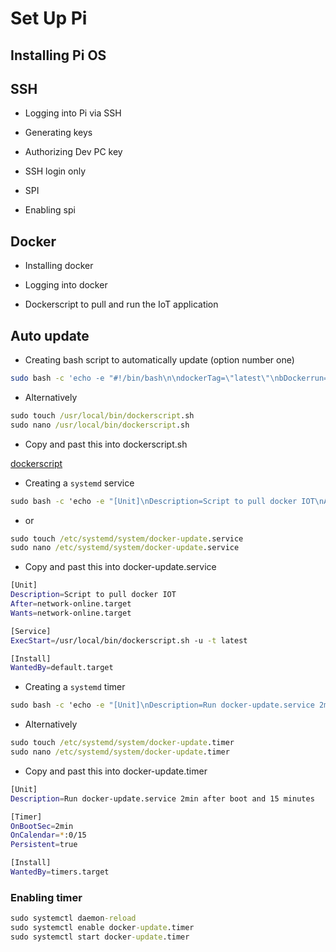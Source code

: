 # Set Up Pi

## Installing Pi OS



## SSH

* Logging into Pi via SSH



* Generating keys 



* Authorizing Dev PC key 



* SSH login only



* SPI


* Enabling spi 



## Docker

* Installing docker 



* Logging into docker 



* Dockerscript to pull and run the IoT application



## Auto update 

* Creating bash script to automatically update (option number one)

```bash
sudo bash -c 'echo -e "#!/bin/bash\n\ndockerTag=\"latest\"\nbDockerrun=0\nHelp()\n{\n   # Display Help\n   echo \"These are the functions in this script\"\n   echo\n   echo \"Syntax: scriptTemplate [-h|t|p|r]\"\n   echo \"options:\"\n   echo \"h     Print this Help.\"\n   echo \"t     Enter a tag for the monsterseppe/iot: docker.\"\n   echo \"p     Pull the docker.\"\n   echo \"r     Run the docker.\"\n   echo \"u     Update the docker\"\n   echo\n}\n\nPullDocker() {\n    echo \"Pulling docker monsterseppe/iot:\$dockerTag\"\n    docker pull monsterseppe/iot:\$dockerTag\n}\n\nCheckContainerID(){\ncontainer_id=\$(docker ps --filter \"ancestor=monsterseppe/iot:\$dockerTag\" --format \"{{.ID}}\")\n}\n\nStopDocker(){\n    if [ -n \"\$container_id\" ]; then\n        echo \"stopping container with id: \$container_id\"\n        docker stop \$container_id\n    fi\n}\n\nUpdateDocker(){\n    PullDocker\n    CheckContainerID\n    StopDocker\n}\n\nwhile getopts \":ht:pru\" option; do\n    case \$option in\n        h) # Display Help\n            Help\n            exit;;\n        t) # Option with argument\n            dockerTag=\"\$OPTARG\"\n            ;;\n        p) # PullDocker\n            PullDocker\n            ;;\n        u) #UpdateDocker\n            UpdateDocker\n            bDockerrun=1\n            ;;\n        r) #RunDocker\n            bDockerrun=1\n            ;;\n        \\?) # Invalid option\n            echo \"Error: Invalid option\"\n            exit;;\n    esac\n\ndone\n\nif [ \$bDockerrun = 1 ]; then\n    echo \"Running docker monsterseppe/iot:\$dockerTag\"\n    docker run -d --privileged --device=/dev/spidev0.0:/dev/spidev0.0 monsterseppe/iot:\$dockerTag\nfi\n" > /usr/local/bin/dockerscript.sh && chmod +x /usr/local/bin/dockerscript.sh'
```
* Alternatively
```cmd
sudo touch /usr/local/bin/dockerscript.sh
sudo nano /usr/local/bin/dockerscript.sh
```
* Copy and past this into dockerscript.sh

[dockerscript](App/DockerScript.sh)


* Creating a `systemd` service
```cmd
sudo bash -c 'echo -e "[Unit]\nDescription=Script to pull docker IOT\nAfter=network-online.target\nWants=network-online.target\n\n[Service]\nExecStart=/usr/local/bin/dockerscript.sh -u -t latest\n\n[Install]\nWantedBy=default.target\n" > /etc/systemd/system/docker-update.service'
```
* or
```cmd
sudo touch /etc/systemd/system/docker-update.service
sudo nano /etc/systemd/system/docker-update.service
```
* Copy and past this into docker-update.service
```bash
[Unit]
Description=Script to pull docker IOT
After=network-online.target
Wants=network-online.target

[Service]
ExecStart=/usr/local/bin/dockerscript.sh -u -t latest

[Install]
WantedBy=default.target
```

* Creating a `systemd` timer
```cmd
sudo bash -c 'echo -e "[Unit]\nDescription=Run docker-update.service 2min after boot and 15 minutes\n\n[Timer]\nOnBootSec=2min\nOnCalendar=*:0/15\nPersistent=true\n\n[Install]\nWantedBy=timers.target\n" > /etc/systemd/system/docker-update.timer'
```
* Alternatively
```cmd
sudo touch /etc/systemd/system/docker-update.timer
sudo nano /etc/systemd/system/docker-update.timer
```
* Copy and past this into docker-update.timer
```bash
[Unit]
Description=Run docker-update.service 2min after boot and 15 minutes

[Timer]
OnBootSec=2min
OnCalendar=*:0/15
Persistent=true

[Install]
WantedBy=timers.target
```

### Enabling timer
```cmd
sudo systemctl daemon-reload
sudo systemctl enable docker-update.timer
sudo systemctl start docker-update.timer
```
